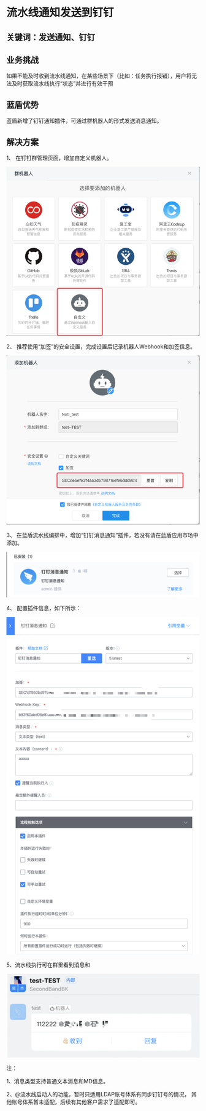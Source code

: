 # 流水线通知发送到钉钉


## 关键词：发送通知、钉钉

## 业务挑战

如果不能及时收到流水线通知，在某些场景下（比如：任务执行报错），用户将无法及时获取流水线执行“状态”并进行有效干预

## 蓝盾优势

蓝盾新增了钉钉通知插件，可通过群机器人的形式发送消息通知。

## 解决方案

1、 在钉钉群管理页面，增加自定义机器人。

![&#x56FE;1](../../../assets/scene-notification-sent-nail-a.png)

2、 推荐使用“加签”的安全设置，完成设置后记录机器人Webhook和加签信息。

![&#x56FE;1](../../../assets/scene-notification-sent-nail-b.png)

3、 在蓝盾流水线编排中，增加“钉钉消息通知”插件，若没有请在蓝盾应用市场中添加。

![&#x56FE;1](../../../assets/scene-notification-sent-nail-c.png)

4、 配置插件信息，如下所示：

![&#x56FE;1](../../../assets/scene-notification-sent-nail-d.png)

5、流水线执行可在群里看到消息和

![&#x56FE;1](../../../assets/scene-notification-sent-nail-e.png)

注：

1、消息类型支持普通文本消息和MD信息。

2、@流水线启动人的功能，暂时只适用LDAP账号体系有同步钉钉号的情况， 其他账号体系暂未适配，后续有其他客户需求了适配即可。
